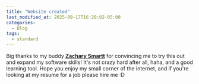 ```yaml
---
title: "Website created"
last_modified_at: 2025-09-17T16:20:02-05:00
categories:
  - Blog
tags:
  - standard
---
```


Big thanks to my buddy **[Zachary Smartt](https://zacharybsmartt.github.io)** for convincing me to try this out and expand my software skills! It's not crazy hard after all, haha, and a good learning tool. Hope you enjoy my small corner of the internet, and if you're looking at my resume for a job please hire me :D
